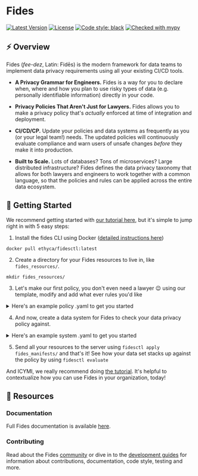 # Fides

[![Latest Version][pypi-image]][pypi-url]
[![License][license-image]][license-url]
[![Code style: black][black-image]][black-url]
[![Checked with mypy][mypy-image]][mypy-url]

## :zap: Overview

Fides (*fee-dez*, Latin: Fidēs) is the modern framework for data teams to implement data privacy requirements using all your existing CI/CD tools.

- **A Privacy Grammar for Engineers.** Fides is a way for you to declare when, where and how you plan to use risky types of data (e.g. personally identifiable information) directly in your code. 

- **Privacy Policies That Aren't Just for Lawyers.** Fides allows you to make a privacy policy that's *actually* enforced at time of integration and deployment.

- **CI/CD/CP.** Update your policies and data systems as frequently as you (or your legal team!) needs. The updated policies will continuously evaluate compliance and warn users of unsafe changes _before_ they make it into production.

- **Built to Scale.** Lots of databases? Tons of microservices? Large distributed infrastructure? Fides defines the data privacy taxonomy that allows for both lawyers and engineers to work together with a common language, so that the policies and rules can be applied across the entire data ecosystem.


## :rocket: Getting Started 

We recommend getting started with [our tutorial here](https://github.com/ethyca/fides/blob/main/docs/fides/docs/tutorial.md), but it's simple to jump right in with 5 easy steps:

1. Install the fides CLI using Docker ([detailed instructions here](https://github.com/ethyca/fides/blob/main/docs/fides/docs/getting_started/docker.md))
```
docker pull ethyca/fidesctl:latest
```

2. Create a directory for your Fides resources to live in, like `fides_resources/`.
```
mkdir fides_resources/
```

3. Let's make our first policy, you don't even need a lawyer :wink:  using our template, modify and add what ever rules you'd like
  <details>
    <summary>Here's an example policy .yaml to get you started</summary>

  ```yaml
policy:
  - organizationId: 1
    fidesKey: "primaryPrivacyPolicy"
    name: "Primary Privacy Policy"
    description: "The main privacy policy for the organization."
    rules:
      - organizationId: 1
        fidesKey: "rejectTargetedMarketing"
        name: "Reject Targeted Marketing"
        description: "Disallow marketing that is targeted towards users."
        dataCategories:
          inclusion: "ANY"
          values:
            - profiling_data
            - account_data
            - derived_data
            - cloud_service_provider_data
        dataUses:
          inclusion: ANY
          values:
            - market_advertise_or_promote
            - offer_upgrades_or_upsell
        dataSubjects:
          inclusion: ANY
          values:
            - trainee
            - commuter
        dataQualifier: pseudonymized_data
        action: REJECT
      - organizationId: 1
        fidesKey: rejectSome
        name: "Reject Some Marketing"
        description: "Disallow some marketing that is targeted towards users."
        dataCategories:
          inclusion: ANY
          values:
            - user_location
            - personal_health_data_and_medical_records
            - connectivity_data
            - credentials
        dataUses:
          inclusion: ALL
          values:
            - improvement_of_business_support_for_contracted_service
            - personalize
            - share_when_required_to_provide_the_service
        dataSubjects:
          inclusion: NONE
          values:
            - trainee
            - commuter
            - patient
        dataQualifier: pseudonymized_data
        action: REJECT
  ```
  </details>


4. And now, create a data system for Fides to check your data privacy policy against. 
  <details>
      <summary>Here's an example system .yaml to get you started</summary>

  ```yaml
system:
  - organizationId: 1
    fidesKey: "demoSystem"
    name: "Demo System"
    description: "A system used for demos."
    systemType: "Service"
    privacyDeclarations:
      - name: "Analyze Anonymous Content"
        dataCategories:
          - "account_data"
        dataUse: "provide"
        dataQualifier: "anonymized_data"
        dataSubjects:
          - "anonymous_user"
        datasetReferences:
          - "sample_db_dataset.Email"
    systemDependencies: []
  ```
  </details>


5. Send all your resources to the server using `fidesctl apply fides_manifests/` and that's it! See how your data set stacks up against the policy by using `fidesctl evaluate`

And ICYMI, we really recommend doing [the tutorial](https://github.com/ethyca/fides/blob/main/docs/fides/docs/tutorial.md). It's helpful to contextualize how you can use Fides in your organization, today!

## :book: Resources

### Documentation

Full Fides documentation is available [here](https://github.com/ethyca/fides/tree/main/docs/fides/docs).

### Contributing

Read about the Fides [community](https://github.com/ethyca/fides/tree/main/docs/fides/docs/community) or dive in to the [development guides](https://github.com/ethyca/fides/tree/main/docs/fides/docs/development) for information about contributions, documentation, code style, testing and more.

[pypi-image]: https://img.shields.io/pypi/v/fidesctl.svg
[pypi-url]: https://pypi.python.org/pypi/fidesctl/
[license-image]: https://img.shields.io/:license-Apache%202-blue.svg
[license-url]: https://www.apache.org/licenses/LICENSE-2.0.txt
[black-image]: https://img.shields.io/badge/code%20style-black-000000.svg
[black-url]: https://github.com/psf/black/
[mypy-image]: http://www.mypy-lang.org/static/mypy_badge.svg
[mypy-url]: http://mypy-lang.org/
